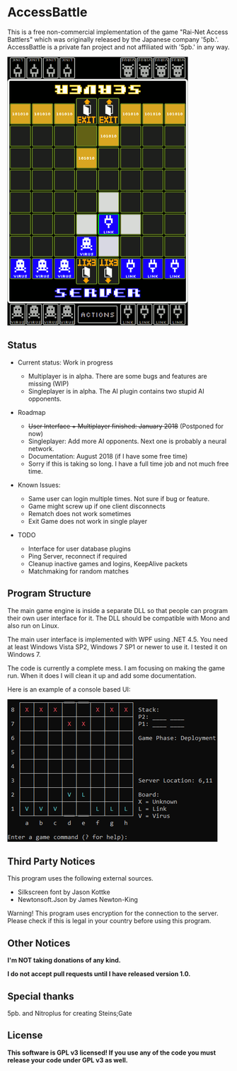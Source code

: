# AccessBattle

This is a free non-commercial implementation of the game 
"Rai-Net Access Battlers" which was originally released 
by the Japanese company '5pb.'. 
AccessBattle is a private fan project and not affiliated with
'5pb.' in any way.

![Screenshot of client](Images/screenshot1.png)

## Status

- Current status: Work in progress
  - Multiplayer is in alpha. There are some bugs and features are missing (WIP)
  - Singleplayer is in alpha. The AI plugin contains two stupid AI opponents.
  
- Roadmap
  - ~~User Interface + Multiplayer finished: January 2018~~ (Postponed for now)
  - Singleplayer: Add more AI opponents. Next one is probably a neural network.
  - Documentation: August 2018 (if I have some free time)
  - Sorry if this is taking so long. I have a full time job and not much free time.
  
- Known Issues:
  - Same user can login multiple times. Not sure if bug or feature.  
  - Game might screw up if one client disconnects
  - Rematch does not work sometimes
  - Exit Game does not work in single player
  
- TODO
  - Interface for user database plugins
  - Ping Server, reconnect if required
  - Cleanup inactive games and logins, KeepAlive packets
  - Matchmaking for random matches
  

## Program Structure
  
The main game engine is inside a separate DLL so that people
can program their own user interface for it. The DLL should
be compatible with Mono and also run on Linux.

The main user interface is implemented with WPF using .NET 4.5.
You need at least Windows Vista SP2, Windows 7 SP1 or newer 
to use it. I tested it on Windows 7.

The code is currently a complete mess. I am focusing on
making the game run. When it does I will clean it up
and add some documentation.

Here is an example of a console based UI:

![Screenshot of client](Images/console.png)

## Third Party Notices

This program uses the following external sources.
- Silkscreen font by Jason Kottke
- Newtonsoft.Json by James Newton-King

Warning! This program uses encryption for the connection to the server. Please check if this is legal in your country before using this program.

## Other Notices

**I'm NOT taking donations of any kind.**

**I do not accept pull requests until I have released version 1.0.**

## Special thanks
5pb. and Nitroplus for creating Steins;Gate

## License
**This software is GPL v3 licensed! If you use any of the code you must release your code under GPL v3 as well.**